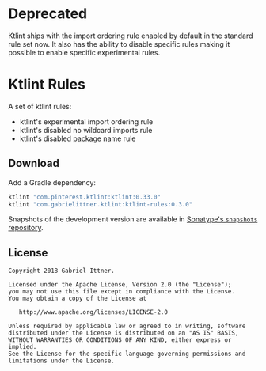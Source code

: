 # Deprecated

Ktlint ships with the import ordering rule enabled by default in the standard rule set now. It also has the ability to disable specific rules making it possible to enable specific experimental rules.

# Ktlint Rules

A set of ktlint rules:
- ktlint's experimental import ordering rule
- ktlint's disabled no wildcard imports rule
- ktlint's disabled package name rule

## Download

Add a Gradle dependency:

```groovy
ktlint "com.pinterest.ktlint:ktlint:0.33.0"
ktlint "com.gabrielittner.ktlint:ktlint-rules:0.3.0"
```

Snapshots of the development version are available in [Sonatype's `snapshots` repository][snap].

## License

```
Copyright 2018 Gabriel Ittner.

Licensed under the Apache License, Version 2.0 (the "License");
you may not use this file except in compliance with the License.
You may obtain a copy of the License at

   http://www.apache.org/licenses/LICENSE-2.0

Unless required by applicable law or agreed to in writing, software
distributed under the License is distributed on an "AS IS" BASIS,
WITHOUT WARRANTIES OR CONDITIONS OF ANY KIND, either express or implied.
See the License for the specific language governing permissions and
limitations under the License.
```



 [snap]: https://oss.sonatype.org/content/repositories/snapshots/
